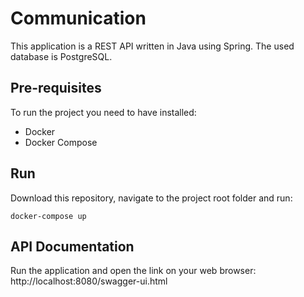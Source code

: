 # Communication

This application is a REST API written in Java using Spring. The used database is PostgreSQL.

## Pre-requisites
To run the project you need to have installed:
- Docker
- Docker Compose

## Run
Download this repository, navigate to the project root folder and run:
```shell
docker-compose up
```

## API Documentation
Run the application and open the link on your web browser:
http://localhost:8080/swagger-ui.html
